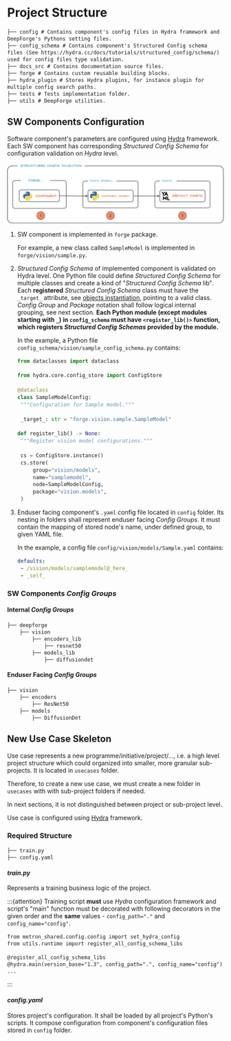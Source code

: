 # Project Structure

```shell
├── config # Contains component's config files in Hydra framework and DeepForge's Pythons setting files.
├── config_schema # Contains component's Structured Config schema files (See https://hydra.cc/docs/tutorials/structured_config/schema/) used for config files type validation.
├── docs_src # Contains documentation source files.
├── forge # Contains custom reusable building blocks.
├── hydra_plugin # Stores Hydra plugins, for instance plugin for multiple config search paths.
├── tests # Tests implementation folder.
├── utils # DeepForge utilities.
```

## SW Components Configuration

Software component's parameters are configured using [Hydra](https://hydra.cc/) framework. Each SW component has corresponding *Structured Config Schema* for configuration validation on *Hydra* level.

![Structured Config Schema Flow](../imgs/structured_configs_workflow.jpg)

1. SW component is implemented in `forge` package.


   For example, a new class called `SampleModel` is implemented in `forge/vision/sample.py`.

2. *Structured Config Schema* of implemented component is validated on Hydra level. One Python file could define *Structured Config Schema* for multiple classes and create a kind of "*Structured Config Schema* lib". Each **registered** *Structured Config Schema* class must have the `_target_` attribute, see [objects instantiation](https://hydra.cc/docs/advanced/instantiate_objects/overview/), pointing to a valid class. *Config Group* and *Package* notation shall follow logical internal grouping, see next section. **Each Python module (except modules starting with `_`) in `config_schema` must have `<register_lib()>` function, which registers *Structured Config Schemas* provided by the module.**


   In the example, a Python file `config_schema/vision/sample_config_schema.py` contains:

   ```python
   from dataclasses import dataclass

   from hydra.core.config_store import ConfigStore

   @dataclass
   class SampleModelConfig:
    """Configuration for Sample model."""

    _target_: str = "forge.vision.sample.SampleModel"

   def register_lib() -> None:
    """Register vision model configurations."""

    cs = ConfigStore.instance()
    cs.store(
        group="vision/models",
        name="samplemodel",
        node=SampleModelConfig,
        package="vision.models",
    )

   ```

3. Enduser facing component's `.yaml` config file located in `config` folder. Its nesting in folders shall represent enduser facing *Config Groups*. It must contain the mapping of stored node's name, under defined group, to given YAML file.

   In the example, a config file `config/vision/models/Sample.yaml` contains:

   ```yaml
   defaults:
    - /vision/models/samplemodel@_here_
    - _self_
   ```

### SW Components *Config Groups*

#### Internal *Config Groups*

```shell
├── deepforge
    ├── vision
        ├── encoders_lib
            ├── resnet50
        ├── models_lib
            ├── diffusiondet
```

#### Enduser Facing *Config Groups*

```shell
├── vision
    ├── encoders
        ├── ResNet50
    ├── models
        ├── DiffusionDet
```

## New Use Case Skeleton

Use case represents a new programme/initiative/project/..., i.e. a high level project structure which could organized into smaller, more granular sub-projects. It is located in `usecases` folder.

Therefore, to create a new use case, we must create a new folder in `usecases` with with sub-project folders if needed.

In next sections, it is not distinguished between project or sub-project level.

Use case is configured using [Hydra](https://hydra.cc/) framework.

### Required Structure

```shell
├── train.py
├── config.yaml
```

#### *train.py*

Represents a training business logic of the project.

:::{attention}
Training script **must** use *Hydra* configuration framework and script's "main" function must be decorated with following decorators in the given order and the **same** values - `config_path="."` and `config_name="config"`.

```shell 
from metron_shared.config.config import set_hydra_config
from utils.runtime import register_all_config_schema_libs

@register_all_config_schema_libs
@hydra.main(version_base="1.3", config_path=".", config_name="config")
...
```

:::

#### *config.yaml*

Stores project's configuration. It shall be loaded by all project's Python's scripts. It compose configuration from component's configuration files stored in `config` folder.